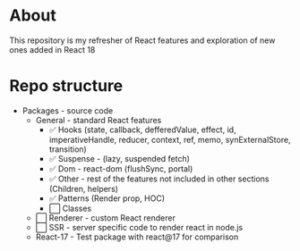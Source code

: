 # About

This repository is my refresher of React features and exploration of new ones added in React 18

# Repo structure

- Packages - source code
  - General - standard React features
    - ✅ Hooks (state, callback, defferedValue, effect, id, imperativeHandle, reducer, context, ref, memo, synExternalStore, transition)
    - ✅ Suspense - (lazy, suspended fetch)
    - ✅ Dom - react-dom (flushSync, portal)
    - ✅ Other - rest of the features not included in other sections (Children, helpers)
    - ✅ Patterns (Render prop, HOC)
    - ⬜ Classes
  - ⬜ Renderer - custom React renderer
  - ⬜ SSR - server specific code to render react in node.js
  - React-17 - Test package with react@17 for comparison
